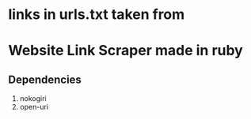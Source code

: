 # links in urls.txt taken from <script src="https://gist.github.com/demersdesigns/4442cd84c1cc6c5ccda9b19eac1ba52b.js"></script>
# Website Link Scraper made in ruby

## Dependencies
  1. nokogiri
  2. open-uri

